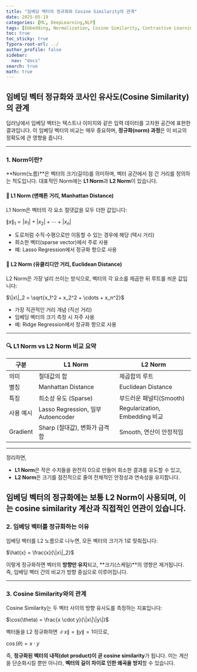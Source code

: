 ```yaml
---
title: "임베딩 벡터의 정규화와 Cosine Similarity의 관계"
date: 2025-05-19
categories: [ML, DeepLearning,NLP]
tags: [Embedding, Normalization, Cosine Similarity, Contrastive Learning, CLIP]
toc: true
toc_sticky: true
Typora-root-url: ../
author_profile: false
sidebar:
  nav: "docs"
search: true
math: true
---
```


## 임베딩 벡터 정규화와 코사인 유사도(Cosine Similarity)의 관계

딥러닝에서 임베딩 벡터는 텍스트나 이미지와 같은 입력 데이터를 고차원 공간에 표현한 결과입니다. 이 임베딩 벡터의 비교는 매우 중요하며, **정규화(norm) 과정**은 이 비교의 정확도에 큰 영향을 줍니다.

---
### 1. Norm이란?

**Norm(노름)**은 벡터의 크기(길이)를 의미하며, 벡터 공간에서 점 간 거리를 정의하는 척도입니다. 대표적인 Norm에는 **L1 Norm**과 **L2 Norm**이 있습니다.

#### 🔹 L1 Norm (맨해튼 거리, Manhattan Distance)

L1 Norm은 벡터의 각 요소 절댓값을 모두 더한 값입니다:


$\|x\|_1 = |x_1| + |x_2| + \cdots + |x_n|$


- 도로처럼 수직·수평으로만 이동할 수 있는 경우에 해당 (택시 거리)
- 희소한 벡터(sparse vector)에서 주로 사용
- 예: Lasso Regression에서 정규화 항으로 사용

#### 🔹 L2 Norm (유클리디안 거리, Euclidean Distance)

L2 Norm은 가장 널리 쓰이는 방식으로, 벡터의 각 요소를 제곱한 뒤 루트를 씌운 값입니다:


$\|x\|_2 = \sqrt{x_1^2 + x_2^2 + \cdots + x_n^2}$


- 가장 직관적인 거리 개념 (직선 거리)
- 임베딩 벡터의 크기 측정 시 자주 사용
- 예: Ridge Regression에서 정규화 항으로 사용

---

### 🔍 L1 Norm vs L2 Norm 비교 요약

| 구분 | L1 Norm | L2 Norm |
|------|---------|---------|
| 의미 | 절대값의 합 | 제곱합의 루트 |
| 별칭 | Manhattan Distance | Euclidean Distance |
| 특징 | 희소성 유도 (Sparse) | 부드러운 패널티(Smooth) |
| 사용 예시 | Lasso Regression, 일부 Autoencoder | Regularization, Embedding 비교 |
| Gradient | Sharp (절대값), 변화가 급격함 | Smooth, 연산이 안정적임 |

---

정리하면,  
- **L1 Norm**은 작은 수치들을 완전히 0으로 만들어 희소한 결과를 유도할 수 있고,  
- **L2 Norm**은 크기를 점진적으로 줄여 전체적인 안정성과 연속성을 유지합니다.  

임베딩 벡터의 정규화에는 보통 **L2 Norm**이 사용되며, 이는 cosine similarity 계산과 직접적인 연관이 있습니다.
---

### 2. 임베딩 벡터를 정규화하는 이유

임베딩 벡터를 L2 노름으로 나누면, 모든 벡터의 크기가 1로 맞춰집니다:


$\hat{x} = \frac{x}{\|x\|_2}$

이렇게 정규화하면 벡터의 **방향만 유지**되고, **크기(스케일)**의 영향은 제거됩니다. 즉, 임베딩 벡터 간의 비교가 방향 중심으로 이루어집니다.

---

### 3. Cosine Similarity와의 관계

Cosine Similarity는 두 벡터 사이의 방향 유사도를 측정하는 지표입니다:


$\cos(\theta) = \frac{x \cdot y}{\|x\|\|y\|}$


벡터들을 L2 정규화하면 $\|x\| = \|y\| = 1$이므로,

$\cos(\theta) = x \cdot y$


즉, **정규화된 벡터의 내적(dot product)이 곧 cosine similarity**가 됩니다. 이는 계산을 단순화시킬 뿐만 아니라, **벡터의 길이 차이로 인한 왜곡을 방지**할 수 있습니다.

